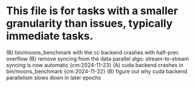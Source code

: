 # This file is for tasks with a smaller granularity than issues, typically immediate tasks.
(B) bin/moons_benchmark with the cc backend crashes with half-prec overflow
(B) remove syncing from the data parallel algo: stream-to-stream syncing is now automatic {cm:2024-11-23}
(A) cuda backend crashes in bin/moons_benchmark {cm:2024-11-22}
(B) figure out why cuda backend parallelism slows down in later epochs